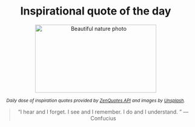 
<div align="center">

# Inspirational quote of the day

<img src="./data/photo.jpeg" alt="Beautiful nature photo" width="320" height="180">

<sub><i>Daily dose of inspiration quotes provided by [ZenQuotes API](https://zenquotes.io/) and images by [Unsplash](https://unsplash.com/).</i></sub>


<blockquote>&ldquo;I hear and I forget. I see and I remember. I do and I understand. &rdquo; &mdash; <footer>Confucius</footer></blockquote>

</div>
